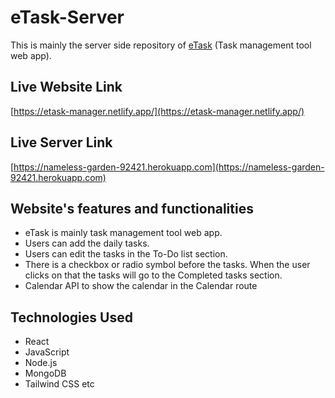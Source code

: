 # eTask-Server
This is mainly the server side repository of [eTask](https://etask-manager.netlify.app/) (Task management tool web app).

## Live Website Link
[https://etask-manager.netlify.app/](https://etask-manager.netlify.app/)

## Live Server Link
[https://nameless-garden-92421.herokuapp.com](https://nameless-garden-92421.herokuapp.com)

## Website's features and functionalities
- eTask is mainly task management tool web app.
- Users can add the daily tasks.
- Users can edit the tasks in the To-Do list section.
- There is a checkbox or radio symbol before the tasks. When the user clicks on that the tasks will go to the Completed tasks section. 
- Calendar API to show the calendar in the Calendar route


## Technologies Used
- React
- JavaScript
- Node.js
- MongoDB
- Tailwind CSS etc


